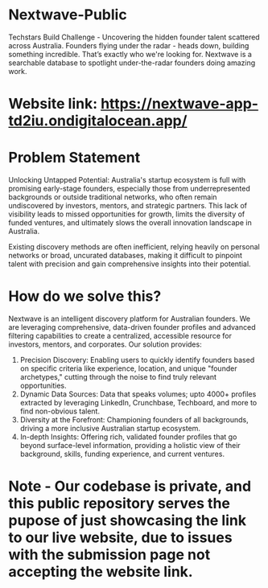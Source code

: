 # Nextwave-Public
Techstars Build Challenge - Uncovering the hidden founder talent scattered across Australia. Founders flying under the radar - heads down, building something incredible. That’s exactly who we're looking for. Nextwave is a searchable database to spotlight under-the-radar founders doing amazing work.

# Website link: https://nextwave-app-td2iu.ondigitalocean.app/

# Problem Statement
Unlocking Untapped Potential: Australia's startup ecosystem is full with promising early-stage founders, especially those from underrepresented backgrounds or outside traditional networks, who often remain undiscovered by investors, mentors, and strategic partners. This lack of visibility leads to missed opportunities for growth, limits the diversity of funded ventures, and ultimately slows the overall innovation landscape in Australia. 

Existing discovery methods are often inefficient, relying heavily on personal networks or broad, uncurated databases, making it difficult to pinpoint talent with precision and gain comprehensive insights into their potential. 

# How do we solve this? 
Nextwave is an intelligent discovery platform for Australian founders. We are leveraging comprehensive, data-driven founder profiles and advanced filtering capabilities to create a centralized, accessible resource for investors, mentors, and corporates. 
Our solution provides: 

1. Precision Discovery: Enabling users to quickly identify founders based on specific criteria like experience, location, and unique "founder archetypes," cutting through the noise to find truly relevant opportunities.
2. Dynamic Data Sources: Data that speaks volumes; upto 4000+ profiles extracted by leveraging LinkedIn, Crunchbase, Techboard, and more to find non-obvious talent.
3. Diversity at the Forefront: Championing founders of all backgrounds, driving a more inclusive Australian startup ecosystem.
4. In-depth Insights: Offering rich, validated founder profiles that go beyond surface-level information, providing a holistic view of their background, skills, funding experience, and current ventures.

# Note - Our codebase is private, and this public repository serves the pupose of just showcasing the link to our live website, due to issues with the submission page not accepting the website link. 
